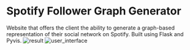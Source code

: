 # Spotify Follower Graph Generator
Website that offers the client the ability to generate a graph-based representation of their social network on Spotify. Built using Flask and Pyvis.
![result](https://github.com/ituq/spotify-follower-graph/assets/95109915/2729ecbd-9af1-480b-ac1b-7a9c11d968d3)
![user_interface](https://github.com/ituq/spotify-follower-graph/assets/95109915/212bde9c-75a8-44ea-939e-a5f6bacaafae)

